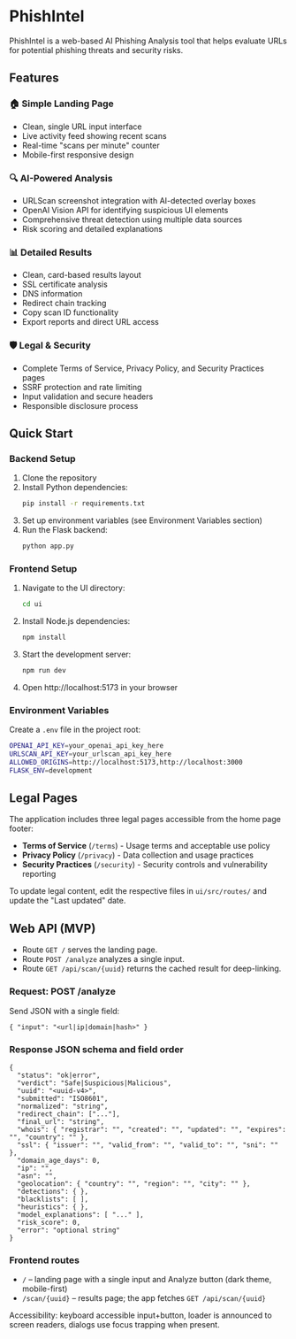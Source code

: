 # PhishIntel
PhishIntel is a web-based AI Phishing Analysis tool that helps evaluate URLs for potential phishing threats and security risks.

## Features

### 🏠 **Simple Landing Page**
- Clean, single URL input interface
- Live activity feed showing recent scans
- Real-time "scans per minute" counter
- Mobile-first responsive design

### 🔍 **AI-Powered Analysis**
- URLScan screenshot integration with AI-detected overlay boxes
- OpenAI Vision API for identifying suspicious UI elements
- Comprehensive threat detection using multiple data sources
- Risk scoring and detailed explanations

### 📊 **Detailed Results**
- Clean, card-based results layout
- SSL certificate analysis
- DNS information
- Redirect chain tracking
- Copy scan ID functionality
- Export reports and direct URL access

### 🛡️ **Legal & Security**
- Complete Terms of Service, Privacy Policy, and Security Practices pages
- SSRF protection and rate limiting
- Input validation and secure headers
- Responsible disclosure process

## Quick Start

### Backend Setup
1. Clone the repository
2. Install Python dependencies:
   ```bash
   pip install -r requirements.txt
   ```
3. Set up environment variables (see Environment Variables section)
4. Run the Flask backend:
   ```bash
   python app.py
   ```

### Frontend Setup
1. Navigate to the UI directory:
   ```bash
   cd ui
   ```
2. Install Node.js dependencies:
   ```bash
   npm install
   ```
3. Start the development server:
   ```bash
   npm run dev
   ```
4. Open http://localhost:5173 in your browser

### Environment Variables
Create a `.env` file in the project root:
```bash
OPENAI_API_KEY=your_openai_api_key_here
URLSCAN_API_KEY=your_urlscan_api_key_here
ALLOWED_ORIGINS=http://localhost:5173,http://localhost:3000
FLASK_ENV=development
```

## Legal Pages
The application includes three legal pages accessible from the home page footer:
- **Terms of Service** (`/terms`) - Usage terms and acceptable use policy
- **Privacy Policy** (`/privacy`) - Data collection and usage practices  
- **Security Practices** (`/security`) - Security controls and vulnerability reporting

To update legal content, edit the respective files in `ui/src/routes/` and update the "Last updated" date.

## Web API (MVP)

- Route `GET /` serves the landing page.
- Route `POST /analyze` analyzes a single input.
- Route `GET /api/scan/{uuid}` returns the cached result for deep-linking.

### Request: POST /analyze
Send JSON with a single field:

```
{ "input": "<url|ip|domain|hash>" }
```

### Response JSON schema and field order
```
{
  "status": "ok|error",
  "verdict": "Safe|Suspicious|Malicious",
  "uuid": "<uuid-v4>",
  "submitted": "ISO8601",
  "normalized": "string",
  "redirect_chain": ["..."],
  "final_url": "string",
  "whois": { "registrar": "", "created": "", "updated": "", "expires": "", "country": "" },
  "ssl": { "issuer": "", "valid_from": "", "valid_to": "", "sni": "" },
  "domain_age_days": 0,
  "ip": "",
  "asn": "",
  "geolocation": { "country": "", "region": "", "city": "" },
  "detections": { },
  "blacklists": [ ],
  "heuristics": { },
  "model_explanations": [ "..." ],
  "risk_score": 0,
  "error": "optional string"
}
```

### Frontend routes
- `/` – landing page with a single input and Analyze button (dark theme, mobile-first)
- `/scan/{uuid}` – results page; the app fetches `GET /api/scan/{uuid}`

Accessibility: keyboard accessible input+button, loader is announced to screen readers, dialogs use focus trapping when present.
